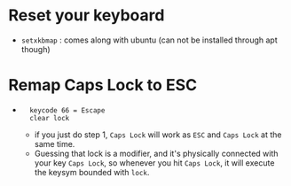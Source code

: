 # Reset your keyboard

- `setxkbmap` : comes along with ubuntu (can not be installed through apt though)

# Remap Caps Lock to ESC

- ```
    keycode 66 = Escape
    clear lock
    ```

    - if you just do step 1, `Caps Lock` will work as `ESC` and `Caps Lock` at the same time.
    - Guessing that lock is a modifier, and it's physically connected with your key `Caps Lock`, so whenever you hit `Caps Lock`, it will execute the keysym bounded with `lock`.